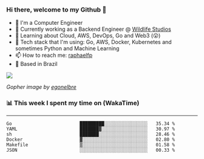 ### Hi there, welcome to my Github 👋

- 📖 I'm a Computer Engineer
- 🔭 Currently working as a Backend Engineer @ [Wildlife Studios](https://wildlifestudios.com/)
- 🌱 Learning about Cloud, AWS, DevOps, Go and Web3 (😲)
- 🚀 Tech stack that I'm using: Go, AWS, Docker, Kubernetes and sometimes Python and Machine Learning
- 📫 How to reach me: [raphaelfp](https://linkedin.com/in/raphaelfp)
- 🏡 Based in Brazil

![](https://github.com/raphaelfp/gophers/blob/master/.thumb/animation/morning-coffee-3x.gif)

*Gopher image by [egonelbre](https://github.com/egonelbre/)*

### 📊 This week I spent my time on (WakaTime)

---

<!--START_SECTION:waka-->

```text
Go                         █████████░░░░░░░░░░░░░░░░   35.34 %
YAML                       ███████▓░░░░░░░░░░░░░░░░░   30.97 %
sh                         ███████░░░░░░░░░░░░░░░░░░   28.46 %
Docker                     ▓░░░░░░░░░░░░░░░░░░░░░░░░   02.80 %
Makefile                   ▒░░░░░░░░░░░░░░░░░░░░░░░░   01.58 %
JSON                       ░░░░░░░░░░░░░░░░░░░░░░░░░   00.33 %
```

<!--END_SECTION:waka-->
